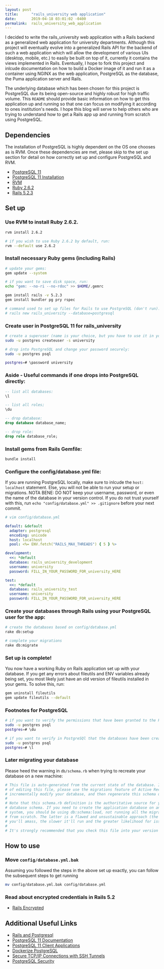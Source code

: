 ```yaml
---
layout: post
title:      "rails_university web application"
date:       2019-04-18 03:01:02 -0400
permalink:  rails_university_web_application
---
```



I decided to write the rails_university web application with a Rails backend as a generalized web application for university departments. Although this project will eventually evolve into a generalized Rails API for the backend of such a web application which will allow the development of various UIs (desktop, mobile, etc.) to easily be built on top of it, currently it contains the views implemented in Rails. Eventually, I hope to fork this project and inlcude documentation on how to build a Docker image of it and run it as a container using NGINX as the web application, PostgreSQL as the database, the Puma application server and Rails. 

The underlying database which has been chosen for this project is PostgreSQL due its being open-source and highly robust for high traffic volume. This `README` should provide basic information on how to get this application up and running so that one can focus on modifying it according to ones institution's needs. I hope this blog will serve to help others who are trying to understand how to get a Rails app up and running from scratch using PostgreSQL.

## Dependencies 
The installation of PostgreSQL is highly dependent on the OS one chooses as is RVM. Once these dependencies are met, please skip to the set up section for detail on how correctly set up and configure PostgreSQL and RVM.

- [PostgreSQL 11](https://www.postgresql.org/download/ "PostgreSQL 11")
- [PostgreSQL 11 Installation](https://wiki.postgresql.org/wiki/Apt "PostgreSQL 11 Installation")
- [RVM](https://rvm.io/ "RVM")
- [Ruby 2.6.2](https://www.ruby-lang.org/en/ "Ruby 2.6.2")
- [Rails 5.2.3](https://github.com/rails/rails/tree/v5.2.3 "Rails 5.2.3")

## Set up
### Use RVM to install Ruby 2.6.2.

```bash
rvm install 2.6.2

# if you wish to use Ruby 2.6.2 by default, run:
rvm --default use 2.6.2
```

### Install necessary Ruby gems (including Rails)

```bash
# update your gems:
gem update --system

# if you want to save disk space, run:
echo "gem: --no-ri --no-rdoc" >> $HOME/.gemrc

gem install rails -v 5.2.3
gem install bundler pg pry rspec

# command used to set up files for Rails to use PostgreSQL (don't run):
# rails new rails_university --database=postgresql
```

### Create user in PostgreSQL 11  for rails_university

```bash
# create a superuser (name is your choice, but you have to use it in your config/database.yml:
sudo -u postgres createuser -s university 

# drop into PostgreSQL and change your password securely:
sudo -u postgres psql

postgres=# \password university
```
### Aside - Useful commands if one drops into PostgreSQL directly:

```sql
-- list all databases:
\l

-- list all roles;
\du

-- drop database:
drop database database_name;

-- drop role:
drop role database_role;
```

### Install gems from Rails Gemfile:

```bash
bundle install
```

### Configure the config/database.yml file:
If you are running PostgreSQL locally, make sure to inlcude the `host: localhost` statement.
Else, you will not be able to run your setup or migrations.
NOTA BENE: DO NOT keep your username, password, or even the name of the database in your version control.
If you do not trust yourself with this, run `echo "config/database.yml" >> .gitignore` before your next commit.

```yml
# vim config/database.yml

default: &default
  adapter: postgresql
  encoding: unicode
  host: localhost
  pool: <%= ENV.fetch("RAILS_MAX_THREADS") { 5 } %>

development:
  <<: *default
  database: rails_university_development
  username: university
  password: FILL_IN_YOUR_PASSWORD_FOR_university_HERE

test:
  <<: *default
  database: rails_university_test
  username: university
  password: FILL_IN_YOUR_PASSWORD_FOR_university_HERE
```

### Create your databases through Rails using your PostgreSQL user for the app:

```bash
# create the databases based on config/database.yml
rake db:setup

# complete your migrations
rake db:migrate
```

### Set up is complete!

You now have a working Ruby on Rails application set up with your database. If you get any errors about fileutils and ENV variables already being set, you most likely just have an old version of fileutils installed in your gems. To solve this, run:

```bash
gem uninstall fileutils
gem update fileutils --default
```

### Footnotes for PostgreSQL

```bash
# if you want to verify the permissions that have been granted to the PostgreSQL user
sudo -u postgres psql
postgres=# \du

# if you want to verify in PostgreSQl that the databases have been created:
sudo -u postgres psql
postgres=# \l
```

### Later migrating your database

Please heed the warning in `db/schema.rb` when trying to recreate your database on a new machine:

```ruby
# This file is auto-generated from the current state of the database. Instead
# of editing this file, please use the migrations feature of Active Record to
# incrementally modify your database, and then regenerate this schema definition.
#
# Note that this schema.rb definition is the authoritative source for your
# database schema. If you need to create the application database on another
# system, you should be using db:schema:load, not running all the migrations
# from scratch. The latter is a flawed and unsustainable approach (the more migrations
# you'll amass, the slower it'll run and the greater likelihood for issues).
#
# It's strongly recommended that you check this file into your version control system.
```

## How to use

### Move `config/database.yml.bak`
Assuming you followed the steps in the above set up exactly, you can follow the subsequent steps to get running

```bash
mv config/database.yml.bak config/database.yml
```

### Read about encrypted credentials in Rails 5.2

- [Rails Encrypted](https://www.engineyard.com/blog/rails-encrypted-credentials-on-rails-5.2 "Rails Encrypted Credentials")


## Additional Useful Links

- [Rails and Postgresql](https://medium.com/@frouster/ruby-on-rails-postgresql-f1b037924bdf "Rails & PostgreSQL with Useful Commands")
- [PostgreSQL 11 Documentation](https://www.postgresql.org/docs/11/index.html "PostgreSQL 11 Documentation")
- [PostgreSQL 11 Client Applications](https://www.postgresql.org/docs/11/reference-client.html "PostgreSQL 11 Client Applications")
- [Dockerize PostgreSQL](https://docs.docker.com/engine/examples/postgresql_service/ "Dockerize PostgreSQL")
- [Secure TCP/IP Connections with SSH Tunnels](https://www.postgresql.org/docs/11/ssh-tunnels.html "Secure TCP/IP Connections with SSH Tunnels")
- [PostgreSQL Security](https://www.digitalocean.com/community/tutorials/how-to-secure-postgresql-on-an-ubuntu-vps "PostgreSQL Security (dated, but useful)")
